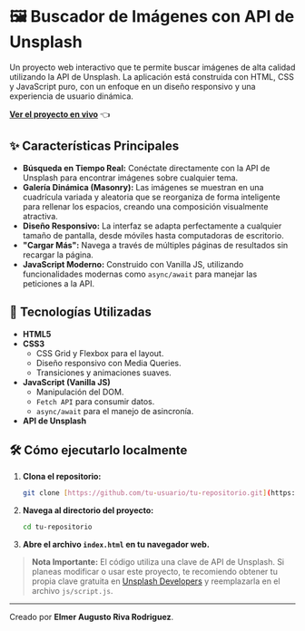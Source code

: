 # 🖼️ Buscador de Imágenes con API de Unsplash

Un proyecto web interactivo que te permite buscar imágenes de alta calidad utilizando la API de Unsplash. La aplicación está construida con HTML, CSS y JavaScript puro, con un enfoque en un diseño responsivo y una experiencia de usuario dinámica.

**[Ver el proyecto en vivo](https://buscadorimageneser.netlify.app/)** 👈

## ✨ Características Principales

* **Búsqueda en Tiempo Real:** Conéctate directamente con la API de Unsplash para encontrar imágenes sobre cualquier tema.
* **Galería Dinámica (Masonry):** Las imágenes se muestran en una cuadrícula variada y aleatoria que se reorganiza de forma inteligente para rellenar los espacios, creando una composición visualmente atractiva.
* **Diseño Responsivo:** La interfaz se adapta perfectamente a cualquier tamaño de pantalla, desde móviles hasta computadoras de escritorio.
* **"Cargar Más":** Navega a través de múltiples páginas de resultados sin recargar la página.
* **JavaScript Moderno:** Construido con Vanilla JS, utilizando funcionalidades modernas como `async/await` para manejar las peticiones a la API.

## 🚀 Tecnologías Utilizadas

* **HTML5**
* **CSS3**
    * CSS Grid y Flexbox para el layout.
    * Diseño responsivo con Media Queries.
    * Transiciones y animaciones suaves.
* **JavaScript (Vanilla JS)**
    * Manipulación del DOM.
    * `Fetch API` para consumir datos.
    * `async/await` para el manejo de asincronía.
* **API de Unsplash**

## 🛠️ Cómo ejecutarlo localmente

1.  **Clona el repositorio:**
    ```sh
    git clone [https://github.com/tu-usuario/tu-repositorio.git](https://github.com/tu-usuario/tu-repositorio.git)
    ```
2.  **Navega al directorio del proyecto:**
    ```sh
    cd tu-repositorio
    ```
3.  **Abre el archivo `index.html` en tu navegador web.**

> **Nota Importante:** El código utiliza una clave de API de Unsplash. Si planeas modificar o usar este proyecto, te recomiendo obtener tu propia clave gratuita en [Unsplash Developers](https://unsplash.com/developers) y reemplazarla en el archivo `js/script.js`.

---

Creado por **Elmer Augusto Riva Rodriguez**.
